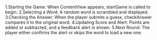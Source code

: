 1.Starting the Game: When ContentView appears, startGame is called to begin.
2.Selecting a Word: A random word is scrambled and displayed.
3.Checking the Answer: When the player submits a guess, checkAnswer compares it to the original word.
4.Updating Score and Alert: Points are added or subtracted, and a feedback alert is shown.
5.Next Round: The player either confirms the alert or skips the word to load a new one.
